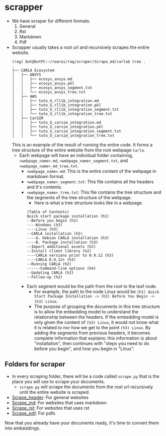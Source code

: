 # scrapper
- We have scraper for different formats.
  1) General
  2) Rst
  3) Markdown
  4) Pdf
- Scrapper usually takes a root url and recursively scrapes the entire website.
  ```
  (rag) bot@botPC:~/roarai/rag/scraper/Scrape_md/carla$ tree .
  .
  ├── CARLA Ecosystem
  │   ├── ANSYS
  │   │   ├── ecosys_ansys.md
  │   │   ├── ecosys_ansys.pkl
  │   │   ├── ecosys_ansys_segment.txt
  │   │   └── ecosys_ansys_tree.txt
  │   ├── AWS
  │   │   ├── tuto_G_rllib_integration.md
  │   │   ├── tuto_G_rllib_integration.pkl
  │   │   ├── tuto_G_rllib_integration_segment.txt
  │   │   └── tuto_G_rllib_integration_tree.txt
  │   ├── CarSIM
  │   │   ├── tuto_G_carsim_integration.md
  │   │   ├── tuto_G_carsim_integration.pkl
  │   │   ├── tuto_G_carsim_integration_segment.txt
  │   │   └── tuto_G_carsim_integration_tree.txt
  ```
  This is an example of the result of running the entire code. It forms a tree structure of the entire website from the root webpage `Carla`.  
  - Each webpage will have an individual folder containing, `<webpage_name>.md`, `<webpage_name>_segment.txt`, and `<webpage_name>_md_tree.txt`.
    - `<webpage_name>.md`: This is the entire content of the webpage in markdown format.
    - `<webpage_name>_segment.txt`: This file contains all the headers and it's contents. 
    - `<webpage_name>_tree.txt`: This file contains the tree structure and the segments of the tree structure of the webpage.
      - Here is what a tree structure looks like in a webpage. 
      ```
      (Table of Contents)
      Quick start package installation (h1)
      --Before you begin (h2)
      ----Windows (h3)
      ----Linux (h3)
      --CARLA installation (h2)
      ----A. Debian CARLA installation (h3)
      ----B. Package installation (h3)
      --Import additional assets (h2)
      --Install client library (h2)
      ----CARLA versions prior to 0.9.12 (h3)
      ----CARLA 0.9.12+ (h3)
      --Running CARLA (h2)
      ------Command-line options (h4)
      --Updating CARLA (h2)
      --Follow-up (h2)
      ```
    - Each segment would be the path from the root to the leaf node.
      - For example, the path to the node Linux would be `(h1) Quick Start Package Installation -> (h2) Before You Begin -> (h3) Linux`.
      - The purpose of grouping the documents in this tree structure is to allow the embedding model to understand the relationship between the headers. If the embedding model is only given the content of `(h3) Linux`, it would not know what it is related to nor how we get to the point `(h3) Linux`. By adding the segments from previous headers, it becomes complete information that explains: this information is about "installation", then continues with "steps you need to do before you begin", and how you begin in "Linux". 
## Folders for scraper
- In every scraping folder, there will be a code called `scrape.py` that is the place you will use to scrape your documents. 
  - `scrape.py` will scrape the documents from the root url recursively until the entire website is scraped.  
- [Scrape_header](Scrape_header/): For general websites
- [Scrape_md](Scrape_md/): For websites that uses markdown
- [Scrape_rst](Scrape_rst/): For websites that uses rst
- [Scrape_pdf](Scrape_pdf/): For pdfs

Now that you already have your documents ready, it's time to convert them into embeddings. 
